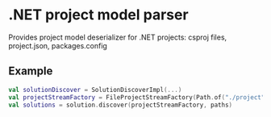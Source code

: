 # .NET project model parser

Provides project model deserializer for .NET projects: csproj files, project.json, packages.config

## Example

```kt
val solutionDiscover = SolutionDiscoverImpl(...)
val projectStreamFactory = FileProjectStreamFactory(Path.of("./project"))
val solutions = solution.discover(projectStreamFactory, paths)
```

